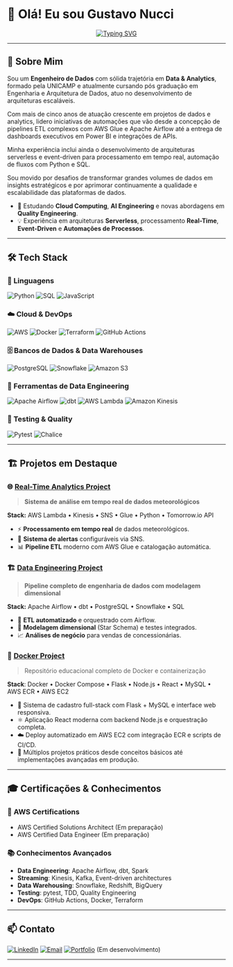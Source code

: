# 👋 Olá! Eu sou Gustavo Nucci

<div align="center">
  
[![Typing SVG](https://readme-typing-svg.demolab.com?font=Fira+Code&pause=1000&color=2196F3&center=true&vCenter=true&width=600&lines=Engenheiro+de+Dados+%7C+Data+Engineer;Analista+de+Dados+%7C+Data+Analyst;Desenvolvedor+Python+%7C+SQL+Expert;Automações+de+Processos+em+Python)](https://git.io/typing-svg)

</div>

---

## 🚀 Sobre Mim

Sou um **Engenheiro de Dados** com sólida trajetória em **Data & Analytics**, formado pela UNICAMP e atualmente cursando pós graduação em Engenharia e Arquitetura de Dados, atuo no desenvolvimento de arquiteturas escaláveis.

Com mais de cinco anos de atuação crescente em projetos de dados e analytics, lidero iniciativas de automações que vão desde a concepção de pipelines ETL complexos com AWS Glue e Apache Airflow até a entrega de dashboards executivos em Power BI e integrações de APIs.

Minha experiência inclui ainda o desenvolvimento de arquiteturas serverless e event-driven para processamento em tempo real, automação de fluxos com Python e SQL.

Sou movido por desafios de transformar grandes volumes de dados em insights estratégicos e por aprimorar continuamente a qualidade e escalabilidade das plataformas de dados.

- 🌱 Estudando **Cloud Computing**, **AI Engineering** e novas abordagens em **Quality Engineering**.
- 💡 Experiência em arquiteturas **Serverless**, processamento **Real-Time**, **Event-Driven** e **Automações de Processos**.

---

## 🛠️ Tech Stack

### 💾 Linguagens
![Python](https://img.shields.io/badge/Python-3776AB?style=for-the-badge&logo=python&logoColor=white)
![SQL](https://img.shields.io/badge/SQL-316192?style=for-the-badge&logo=postgresql&logoColor=white)
![JavaScript](https://img.shields.io/badge/JavaScript-F7DF1E?style=for-the-badge&logo=javascript&logoColor=black)

### ☁️ Cloud & DevOps
![AWS](https://img.shields.io/badge/AWS-232F3E?style=for-the-badge&logo=amazon-aws&logoColor=white)
![Docker](https://img.shields.io/badge/Docker-2496ED?style=for-the-badge&logo=docker&logoColor=white)
![Terraform](https://img.shields.io/badge/Terraform-623CE4?style=for-the-badge&logo=terraform&logoColor=white)
![GitHub Actions](https://img.shields.io/badge/GitHub_Actions-2088FF?style=for-the-badge&logo=github-actions&logoColor=white)

### 🗄️ Bancos de Dados & Data Warehouses
![PostgreSQL](https://img.shields.io/badge/PostgreSQL-316192?style=for-the-badge&logo=postgresql&logoColor=white)
![Snowflake](https://img.shields.io/badge/Snowflake-29B5E8?style=for-the-badge&logo=snowflake&logoColor=white)
![Amazon S3](https://img.shields.io/badge/Amazon_S3-569A31?style=for-the-badge&logo=amazon-s3&logoColor=white)

### 🔧 Ferramentas de Data Engineering
![Apache Airflow](https://img.shields.io/badge/Apache_Airflow-017CEE?style=for-the-badge&logo=apache-airflow&logoColor=white)
![dbt](https://img.shields.io/badge/dbt-FF694B?style=for-the-badge&logo=dbt&logoColor=white)
![AWS Lambda](https://img.shields.io/badge/AWS_Lambda-FF9900?style=for-the-badge&logo=aws-lambda&logoColor=white)
![Amazon Kinesis](https://img.shields.io/badge/Amazon_Kinesis-FF9900?style=for-the-badge&logo=amazon-aws&logoColor=white)

### 🧪 Testing & Quality
![Pytest](https://img.shields.io/badge/Pytest-0A9EDC?style=for-the-badge&logo=pytest&logoColor=white)
![Chalice](https://img.shields.io/badge/AWS_Chalice-FF9900?style=for-the-badge&logo=amazon-aws&logoColor=white)

---

## 🏗️ Projetos em Destaque

### 🌐 [Real-Time Analytics Project](https://github.com/nuccig/real-time-analytics-project)
> **Sistema de análise em tempo real de dados meteorológicos**

**Stack:** AWS Lambda • Kinesis • SNS • Glue • Python • Tomorrow.io API

- ⚡ **Processamento em tempo real** de dados meteorológicos.
- 🚨 **Sistema de alertas** configuráveis via SNS.
- 📊 **Pipeline ETL** moderno com AWS Glue e catalogação automática.

### 🏗️ [Data Engineering Project](https://github.com/nuccig/data-eng-project)
> **Pipeline completo de engenharia de dados com modelagem dimensional**

**Stack:** Apache Airflow • dbt • PostgreSQL • Snowflake • SQL

- 🔄 **ETL automatizado** e orquestrado com Airflow.
- 📐 **Modelagem dimensional** (Star Schema) e testes integrados.
- 📈 **Análises de negócio** para vendas de concessionárias.

### 🐳 [Docker Project](https://github.com/nuccig/docker-project)
> Repositório educacional completo de Docker e containerização

**Stack**: Docker • Docker Compose • Flask • Node.js • React • MySQL • AWS ECR • AWS EC2

- 📱 Sistema de cadastro full-stack com Flask + MySQL e interface web responsiva.
- ⚛️ Aplicação React moderna com backend Node.js e orquestração completa.
- ☁️ Deploy automatizado em AWS EC2 com integração ECR e scripts de CI/CD.
- 🔧 Múltiplos projetos práticos desde conceitos básicos até implementações avançadas em produção.

---

## 🎓 Certificações & Conhecimentos

### 🏅 **AWS Certifications**
- AWS Certified Solutions Architect (Em preparação)
- AWS Certified Data Engineer (Em preparação)

### 📚 **Conhecimentos Avançados**
- **Data Engineering**: Apache Airflow, dbt, Spark
- **Streaming**: Kinesis, Kafka, Event-driven architectures
- **Data Warehousing**: Snowflake, Redshift, BigQuery
- **Testing**: pytest, TDD, Quality Engineering
- **DevOps**: GitHub Actions, Docker, Terraform

---

## 📫 Contato

[![LinkedIn](https://img.shields.io/badge/LinkedIn-0077B5?style=for-the-badge&logo=linkedin&logoColor=white)](https://www.linkedin.com/in/gustavo-v-nucci/)
[![Email](https://img.shields.io/badge/Email-D14836?style=for-the-badge&logo=gmail&logoColor=white)](mailto:gustavov.nucci@email.com)
[![Portfolio](https://img.shields.io/badge/Portfolio-FF5722?style=for-the-badge&logo=firefox&logoColor=white)](https://gustavo-nucci.dev) (Em desenvolvimento)

---
